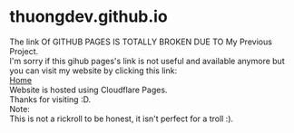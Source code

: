 # thuongdev.github.io
The link Of GITHUB PAGES IS TOTALLY BROKEN DUE TO My Previous Project.</br>
I'm sorry if this gihub pages's link is not useful and available anymore but you can visit my website by clicking this link:</br>
[Home](https://thuong.pages.dev)</br>
Website is hosted using Cloudflare Pages.</br>
Thanks for visiting :D.</br>
Note:</br>
This is not a rickroll to be honest, it isn't perfect for a troll :).</br>
